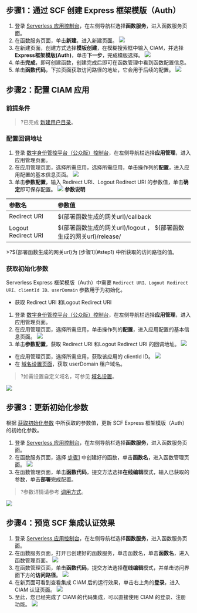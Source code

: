 ## 步骤1：通过 SCF 创建 Express 框架模版（Auth）[](id:step1)
1.	登录 [Serverless 应用控制台](https://console.cloud.tencent.com/scf/list?rid=4&ns=default)，在左侧导航栏选择**函数服务**，进入函数服务页面。
2.	在函数服务页面，单击**新建**，进入新建页面。
![](https://qcloudimg.tencent-cloud.cn/raw/4a1e28c7586f98574250866c73d07eae.png)
3.	在新建页面，创建方式选择**模板创建**，在模糊搜索框中输入 CIAM，并选择 **Express框架模版(Auth)**，单击**下一步**，完成模版选择。
![](https://qcloudimg.tencent-cloud.cn/raw/fa65602cbdc550a648f70845515d3db9.png)	
4.	单击**完成**，即可创建函数，创建完成后即可在函数管理中看到函数配置信息。
5.	单击**函数代码**，下拉页面获取访问路径的地址，它会用于后续的配置。
![](https://qcloudimg.tencent-cloud.cn/raw/6198933cbef14cba25c268d430a528d8.png)

## 步骤2：配置 CIAM 应用
### 前提条件
>?已完成 [新建用户目录](https://cloud.tencent.com/document/product/1441/60657)。
>
### 配置回调地址
 1. 登录 [数字身份管控平台（公众版）控制台](https://console.cloud.tencent.com/ciam)，在左侧导航栏选择**应用管理**，进入应用管理页面。
 2. 在应用管理页面，选择所需应用，选择所需应用，单击操作列的**配置**，进入应用配置的基本信息页面。
![](https://qcloudimg.tencent-cloud.cn/raw/67361297a609ed36b047a3f1b5c8de6a.png)
 3. 单击**参数配置**，输入 Redirect URI、Logout Redirect URI 的参数值，单击**确定**即可保存配置。
 ![](https://qcloudimg.tencent-cloud.cn/raw/6a7d259797dbdb1daba12aa04367c7a0.png)
 **参数说明**
<table>
<thead>
<tr>
<th align="left">参数名</th>
<th align="left">参数值</th>
</tr>
</thead>
<tbody><tr>
<td align="left">Redirect URI</td>
<td align="left">${部署函数生成的网关url}/callback</td>
</tr>
<tr>
<td align="left">Logout Redirect URI</td>
<td align="left">${部署函数生成的网关url}/logout ， ${部署函数生成的网关url}/release/</td>
</tr>
</tbody></table>
>?${部署函数生成的网关url}为 [步骤1](#step1) 中所获取的访问路径的值。

### 获取初始化参数[](id:step2)
Serverless Express 框架模版（Auth）中需要 `Redirect URI、Logout Redirect URI、clientId ID、userDomain` 参数用于为初始化。
- 获取 Redirect URI 和Logout Redirect URI
 1. 登录 [数字身份管控平台（公众版）控制台](https://console.cloud.tencent.com/ciam)，在左侧导航栏选择**应用管理**，进入应用管理页面。
 2. 在应用管理页面，选择所需应用，单击操作列的**配置**，进入应用配置的基本信息页面。
 ![](https://qcloudimg.tencent-cloud.cn/raw/364f028a4f59037092f34ae47735b972.png)
 2. 单击**参数配置**，获取 Redirect URI 和Logout Redirect URI 的回调地址。
![](https://qcloudimg.tencent-cloud.cn/raw/c058b89bafa5036935fe3356542c28b8.png)
- 在应用管理页面，选择所需应用，获取该应用的 clientId ID。
![](https://qcloudimg.tencent-cloud.cn/raw/e825c14cd4d8adb1547196cb2d4b2f7b.png)
- 在 [域名设置页面](https://console.cloud.tencent.com/ciam/custom-domain-name)，获取 userDomain 租户域名。
>?如需设置自定义域名，可参见 [域名设置](https://cloud.tencent.com/document/product/1441/61161)。
>
![](https://qcloudimg.tencent-cloud.cn/raw/1ee85271202546276574ea6cab5410b1.png)

## 步骤3：更新初始化参数
根据 [获取初始化参数](#step2) 中所获取的参数值，更新 SCF Express 框架模版（Auth）的初始化参数。
1.	登录 [Serverless 应用控制台](https://console.cloud.tencent.com/scf/list?rid=4&ns=default)，在左侧导航栏选择**函数服务**，进入函数服务页面。
2.	在函数服务页面，选择 [步骤1](#step1) 中创建好的函数，单击**函数名**，进入函数管理页面。
![](https://qcloudimg.tencent-cloud.cn/raw/7071dd7c2de298fecfb8e25527b091ed.png)
3.	在函数管理页面，单击**函数代码**，提交方法选择**在线编辑**模式，输入已获取的参数，单击**部署**完成配置。
>?参数详情请参考 [调用方式](https://cloud.tencent.com/document/product/1441/63586)。
>
![](https://qcloudimg.tencent-cloud.cn/raw/e47bf76e5efab3920633232683bb72b2.jpg)

## 步骤4：预览 SCF 集成认证效果
1.	登录 [Serverless 应用控制台](https://console.cloud.tencent.com/scf/list?rid=4&ns=default)，在左侧导航栏选择**函数服务**，进入函数服务页面。
2.	在函数服务页面，打开已创建好的函数服务，单击函数名，单击**函数名**，进入函数管理页面。
![](https://qcloudimg.tencent-cloud.cn/raw/7071dd7c2de298fecfb8e25527b091ed.png)
3. 在函数管理页面，单击**函数代码**，提交方法选择**在线编辑**模式，并单击访问界面下方的**访问路径**。
![](https://qcloudimg.tencent-cloud.cn/raw/6198933cbef14cba25c268d430a528d8.png)
4. 在新页面可看到查看集成 CIAM 后的运行效果，单击右上角的**登录**，进入 CIAM 认证页面。
![](https://qcloudimg.tencent-cloud.cn/raw/c138394a84b91ea892634aada42ab8d5.jpg)
3. 至此，您已经完成了 CIAM 的代码集成，可以直接使用 CIAM 的登录、注册功能。
![](https://qcloudimg.tencent-cloud.cn/raw/3f5cc223abce867c70a31cabd173aae8.jpg)
